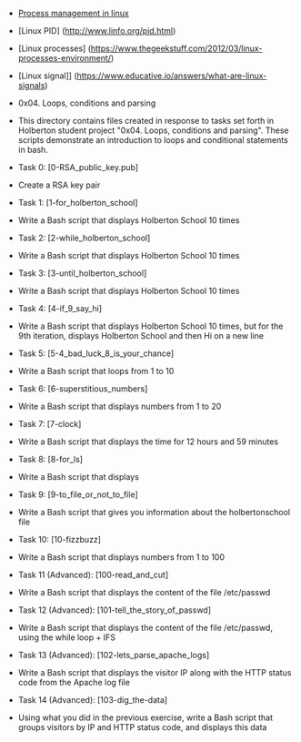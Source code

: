 * [Process management in linux](https://www.digitalocean.com/community/tutorials/process-management-in-linux)
* [Linux PID] (http://www.linfo.org/pid.html)
* [Linux processes] (https://www.thegeekstuff.com/2012/03/linux-processes-environment/)
* [Linux signal]] (https://www.educative.io/answers/what-are-linux-signals)
* 0x04. Loops, conditions and parsing
* This directory contains files created in response to tasks set forth in Holberton student project "0x04. Loops, conditions and parsing". These scripts demonstrate an introduction to loops and conditional statements in bash.

* Task 0: [0-RSA_public_key.pub]
- Create a RSA key pair
* Task 1: [1-for_holberton_school]
- Write a Bash script that displays Holberton School 10 times
* Task 2: [2-while_holberton_school]
- Write a Bash script that displays Holberton School 10 times
* Task 3: [3-until_holberton_school]
- Write a Bash script that displays Holberton School 10 times
* Task 4: [4-if_9_say_hi]
- Write a Bash script that displays Holberton School 10 times, but for the 9th iteration, displays Holberton School and then Hi on a new line
* Task 5: [5-4_bad_luck_8_is_your_chance]
- Write a Bash script that loops from 1 to 10
* Task 6: [6-superstitious_numbers]
- Write a Bash script that displays numbers from 1 to 20
* Task 7: [7-clock]
- Write a Bash script that displays the time for 12 hours and 59 minutes
* Task 8: [8-for_ls]
- Write a Bash script that displays
* Task 9: [9-to_file_or_not_to_file]
- Write a Bash script that gives you information about the holbertonschool file
* Task 10: [10-fizzbuzz]
- Write a Bash script that displays numbers from 1 to 100
* Task 11 (Advanced): [100-read_and_cut]
- Write a Bash script that displays the content of the file /etc/passwd
* Task 12 (Advanced): [101-tell_the_story_of_passwd]
- Write a Bash script that displays the content of the file /etc/passwd, using the while loop + IFS
* Task 13 (Advanced): [102-lets_parse_apache_logs]
- Write a Bash script that displays the visitor IP along with the HTTP status code from the Apache log file
* Task 14 (Advanced): [103-dig_the-data]
- Using what you did in the previous exercise, write a Bash script that groups visitors by IP and HTTP status code, and displays this data
